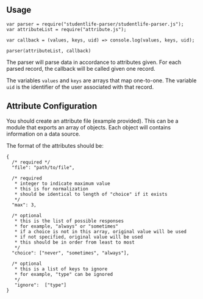 


## Usage

    var parser = require("studentlife-parser/studentlife-parser.js");
    var attributeList = require("attribute.js");
    
    var callback = (values, keys, uid) => console.log(values, keys, uid);
    
    parser(attributeList, callback)

The parser will parse data in accordance to attributes given.
For each parsed record, the callback will be called given one record.

The variables `values` and `keys` are arrays that map one-to-one.
The variable `uid` is the identifier of the user associated with that record.


## Attribute Configuration
You should create an attribute file (example provided).
This can be a module that exports an array of objects.
Each object will contains information on a data source.

The format of the attributes should be:

    {
      /* required */
      "file": "path/to/file",

      /* required 
       * integer to indicate maximum value
       * this is for normalization
       * should be identical to length of "choice" if it exists
       */
      "max": 3,
  
      /* optional
       * this is the list of possible responses
       * for example, "always" or "sometimes"
       * if a choice is not in this array, original value will be used
       * if not specified, original value will be used
       * this should be in order from least to most
       */
      "choice": ["never", "sometimes", "always"], 

      /* optional
       * this is a list of keys to ignore
       * for example, "type" can be ignored
       */
       "ignore":  ["type"]
    }



